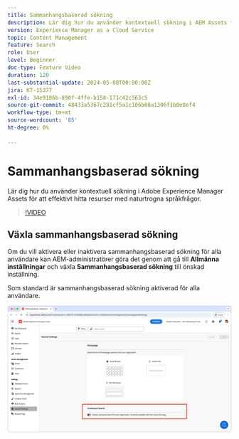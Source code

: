 ```yaml
---
title: Sammanhangsbaserad sökning
description: Lär dig hur du använder kontextuell sökning i AEM Assets för att effektivt hitta resurser med naturtrogna språkfrågor.
version: Experience Manager as a Cloud Service
topic: Content Management
feature: Search
role: User
level: Beginner
doc-type: Feature Video
duration: 120
last-substantial-update: 2024-05-08T00:00:00Z
jira: KT-15377
exl-id: 34e9186b-890f-4ffe-b158-171c42c563c5
source-git-commit: 48433a5367c281cf5a1c106b08a1306f1b0e8ef4
workflow-type: tm+mt
source-wordcount: '85'
ht-degree: 0%

---
```


# Sammanhangsbaserad sökning

Lär dig hur du använder kontextuell sökning i Adobe Experience Manager Assets för att effektivt hitta resurser med naturtrogna språkfrågor.

>[!VIDEO](https://video.tv.adobe.com/v/3428667/?learn=on)

## Växla sammanhangsbaserad sökning

Om du vill aktivera eller inaktivera sammanhangsbaserad sökning för alla användare kan AEM-administratörer göra det genom att gå till __Allmänna inställningar__ och växla __Sammanhangsbaserad sökning__ till önskad inställning.

Som standard är sammanhangsbaserad sökning aktiverad för alla användare.

![Aktivera sammanhangsbaserad sökning](./assets/contextual-search/enable-contextual-search.png)
